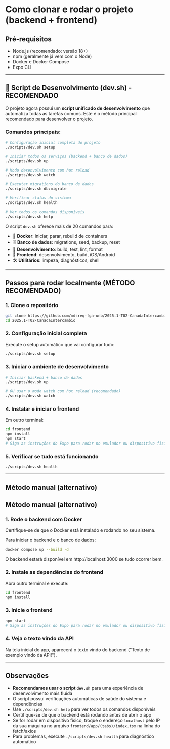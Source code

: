 # Como clonar e rodar o projeto (backend + frontend)

## Pré-requisitos
- Node.js (recomendado: versão 18+)
- npm (geralmente já vem com o Node)
- Docker e Docker Compose
- Expo CLI

---

## 🚀 Script de Desenvolvimento (dev.sh) - RECOMENDADO

O projeto agora possui um **script unificado de desenvolvimento** que automatiza todas as tarefas comuns. Este é o método principal recomendado para desenvolver o projeto.

### Comandos principais:
```bash
# Configuração inicial completa do projeto
./scripts/dev.sh setup

# Iniciar todos os serviços (backend + banco de dados)
./scripts/dev.sh up

# Modo desenvolvimento com hot reload
./scripts/dev.sh watch

# Executar migrations do banco de dados
./scripts/dev.sh db:migrate

# Verificar status do sistema
./scripts/dev.sh health

# Ver todos os comandos disponíveis
./scripts/dev.sh help
```

O script `dev.sh` oferece mais de 20 comandos para:
- 🐳 **Docker**: iniciar, parar, rebuild de containers
- 🗄️ **Banco de dados**: migrations, seed, backup, reset
- 🔧 **Desenvolvimento**: build, test, lint, format
- 📱 **Frontend**: desenvolvimento, build, iOS/Android
- 🛠️ **Utilitários**: limpeza, diagnósticos, shell

---

## Passos para rodar localmente (MÉTODO RECOMENDADO)

### 1. Clone o repositório
```bash
git clone https://github.com/mdsreq-fga-unb/2025.1-T02-CanadaIntercambio.git
cd 2025.1-T02-CanadaIntercambio
```

### 2. Configuração inicial completa
Execute o setup automático que vai configurar tudo:
```bash
./scripts/dev.sh setup
```

### 3. Iniciar o ambiente de desenvolvimento
```bash
# Iniciar backend + banco de dados
./scripts/dev.sh up

# OU usar o modo watch com hot reload (recomendado)
./scripts/dev.sh watch
```

### 4. Instalar e iniciar o frontend
Em outro terminal:
```bash
cd frontend
npm install
npm start
# Siga as instruções do Expo para rodar no emulador ou dispositivo físico
```

### 5. Verificar se tudo está funcionando
```bash
./scripts/dev.sh health
```

---

## Método manual (alternativo)
## Método manual (alternativo)

### 1. Rode o backend com Docker
Certifique-se de que o Docker está instalado e rodando no seu sistema.

Para iniciar o backend e o banco de dados:
```bash
docker compose up --build -d
```
O backend estará disponível em http://localhost:3000 se tudo ocorrer bem.

### 2. Instale as dependências do frontend
Abra outro terminal e execute:
```bash
cd frontend
npm install
```

### 3. Inicie o frontend
```bash
npm start
# Siga as instruções do Expo para rodar no emulador ou dispositivo físico
```

### 4. Veja o texto vindo da API
Na tela inicial do app, aparecerá o texto vindo do backend ("Texto de exemplo vindo da API!").

---

## Observações
- **Recomendamos usar o script `dev.sh`** para uma experiência de desenvolvimento mais fluida
- O script possui verificações automáticas de saúde do sistema e dependências
- Use `./scripts/dev.sh help` para ver todos os comandos disponíveis
- Certifique-se de que o backend está rodando antes de abrir o app
- Se for rodar em dispositivo físico, troque o endereço `localhost` pelo IP da sua máquina no arquivo `frontend/app/(tabs)/index.tsx` na linha do fetch/axios
- Para problemas, execute `./scripts/dev.sh health` para diagnóstico automático
